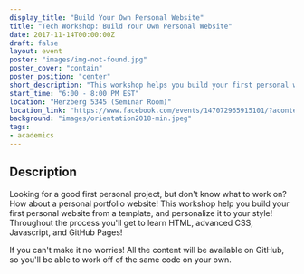 ```yaml
---
display_title: "Build Your Own Personal Website"
title: "Tech Workshop: Build Your Own Personal Website"
date: 2017-11-14T00:00:00Z
draft: false
layout: event
poster: "images/img-not-found.jpg"
poster_cover: "contain"
poster_position: "center"
short_description: "This workshop helps you build your first personal website from a template, and personalize it to your style!"
start_time: "6:00 - 8:00 PM EST"
location: "Herzberg 5345 (Seminar Room)"
location_link: "https://www.facebook.com/events/147072965915101/?acontext=%7B%22event_action_history%22%3A[%7B%22surface%22%3A%22page%22%7D]%7D"
background: "images/orientation2018-min.jpeg"
tags:
- academics
---
```


## Description

Looking for a good first personal project, but don't know what to work on? How about a personal portfolio website!
This workshop help you build your first personal website from a template, and personalize it to your style! Throughout the process you'll get to learn HTML, advanced CSS, Javascript, and GitHub Pages!

If you can't make it no worries! All the content will be available on GitHub, so you'll be able to work off of the same code on your own.